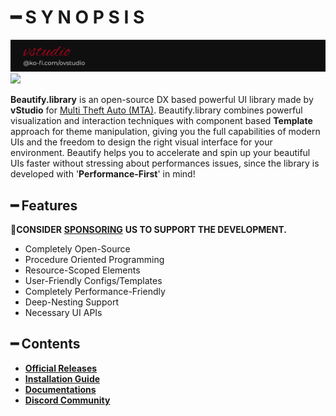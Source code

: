 # ━ S Y N O P S I S

![](https://raw.githubusercontent.com/ov-studio/.github/main/profile/banner.png)
![](https://raw.githubusercontent.com/OvileAmriam/MTA-Beautify-Library/Documentation/assets/beautify_banner.png)

**Beautify.library** is an open-source DX based powerful UI library made by **vStudio** for [Multi Theft Auto \(MTA\)](https://multitheftauto.com/). Beautify.library combines powerful visualization and interaction techniques with component based **Template** approach for theme manipulation, giving you the full capabilities of modern UIs and the freedom to design the right visual interface for your environment. Beautify helps you to accelerate and spin up your beautiful UIs faster without stressing about performances issues, since the library is developed with '**Performance-First**' in mind!

## ━ Features

💎**CONSIDER** [**SPONSORING**](https://ko-fi.com/ovstudio) **US TO SUPPORT THE DEVELOPMENT.**

* Completely Open-Source
* Procedure Oriented Programming
* Resource-Scoped Elements
* User-Friendly Configs/Templates
* Completely Performance-Friendly
* Deep-Nesting Support
* Necessary UI APIs

## ━ Contents

* [**Official Releases**](https://github.com/ov-sa/Beautify.library/releases)
* [**Installation Guide**](https://ov-mta.gitbook.io/beautify-library/v/Documentation/)
* [**Documentations**](https://ov-mta.gitbook.io/beautify-library/v/Documentation/glossary/getting_started)
* [**Discord Community**](http://discord.gg/sVCnxPW)

